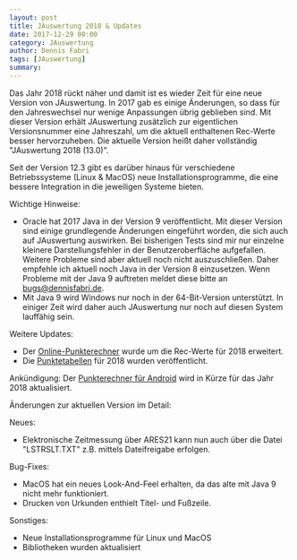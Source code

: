 ```yaml
---
layout: post
title: JAuswertung 2018 & Updates
date: 2017-12-29 00:00
category: JAuswertung
author: Dennis Fabri
tags: [JAuswertung]
summary: 
---
```


Das Jahr 2018 rückt näher und damit ist es wieder Zeit für eine neue Version von JAuswertung. In 2017 gab es einige
Änderungen, so dass für den Jahreswechsel nur wenige Anpassungen übrig geblieben sind. Mit dieser Version erhält
JAuswertung zusätzlich zur eigentlichen Versionsnummer eine Jahreszahl, um die aktuell enthaltenen Rec-Werte besser
hervorzuheben. Die aktuelle Version heißt daher vollständig "JAuswertung 2018 (13.0)".

Seit der Version 12.3 gibt es darüber hinaus für verschiedene Betriebssysteme (Linux & MacOS) neue Installationsprogramme,
die eine bessere Integration in die jeweiligen Systeme bieten.

Wichtige Hinweise:

- Oracle hat 2017 Java in der Version 9 veröffentlicht. Mit dieser Version sind einige grundlegende Änderungen eingeführt
  worden, die sich auch auf JAuswertung auswirken. Bei bisherigen Tests sind mir nur einzelne kleinere Darstellungsfehler
  in der Benutzeroberfläche aufgefallen. Weitere Probleme sind aber aktuell noch nicht auszuschließen. Daher empfehle ich
  aktuell noch Java in der Version 8 einzusetzen. Wenn Probleme mit der Java 9 auftreten meldet diese bitte an
  <bugs@dennisfabri.de>.
- Mit Java 9 wird Windows nur noch in der 64-Bit-Version unterstützt. In einiger Zeit wird daher auch JAuswertung nur
  noch auf diesen System lauffähig sein.

Weitere Updates:

- Der [Online-Punkterechner]({{site.baseurl}}/rettungssport/punkterechner.html) wurde um die Rec-Werte für 2018 erweitert.
- Die [Punktetabellen]({{site.baseurl}}/rettungssport/punktetabellen.html) für 2018 wurden veröffentlicht.

Ankündigung: Der [Punkterechner für Android](https://play.google.com/store/apps/details?id=de.dennisfabri.points) wird
in Kürze für das Jahr 2018 aktualisiert.

<!--more-->

Änderungen zur aktuellen Version im Detail:

Neues:

- Elektronische Zeitmessung über ARES21 kann nun auch über die Datei "LSTRSLT.TXT" z.B. mittels Dateifreigabe erfolgen.

Bug-Fixes:

- MacOS hat ein neues Look-And-Feel erhalten, da das alte mit Java 9 nicht mehr funktioniert.
- Drucken von Urkunden enthielt Titel- und Fußzeile.

Sonstiges:

- Neue Installationsprogramme für Linux und MacOS
- Bibliotheken wurden aktualisiert
